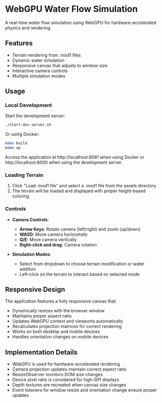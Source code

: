 # WebGPU Water Flow Simulation

A real-time water flow simulation using WebGPU for hardware-accelerated physics and rendering.

## Features

- Terrain rendering from .mod1 files
- Dynamic water simulation
- Responsive canvas that adjusts to window size
- Interactive camera controls
- Multiple simulation modes

## Usage

### Local Development

Start the development server:

```bash
./start-dev-server.sh
```

Or using Docker:

```bash
make build
make up
```

Access the application at http://localhost:8081 when using Docker or http://localhost:8000 when using the development server.

### Loading Terrain

1. Click "Load .mod1 file" and select a .mod1 file from the assets directory
2. The terrain will be loaded and displayed with proper height-based coloring

### Controls

- **Camera Controls**:
  - **Arrow Keys**: Rotate camera (left/right) and zoom (up/down)
  - **WASD**: Move camera horizontally
  - **Q/E**: Move camera vertically
  - **Right-click and drag**: Camera rotation
  
- **Simulation Modes**:
  - Select from dropdown to choose terrain modification or water addition
  - Left-click on the terrain to interact based on selected mode

## Responsive Design

The application features a fully responsive canvas that:

- Dynamically resizes with the browser window
- Maintains proper aspect ratio
- Updates WebGPU context and viewports automatically
- Recalculates projection matrices for correct rendering
- Works on both desktop and mobile devices
- Handles orientation changes on mobile devices

## Implementation Details

- WebGPU is used for hardware-accelerated rendering
- Camera projection updates maintain correct aspect ratio
- ResizeObserver monitors DOM size changes
- Device pixel ratio is considered for high-DPI displays
- Depth textures are recreated when canvas size changes
- Event listeners for window resize and orientation change ensure proper updates